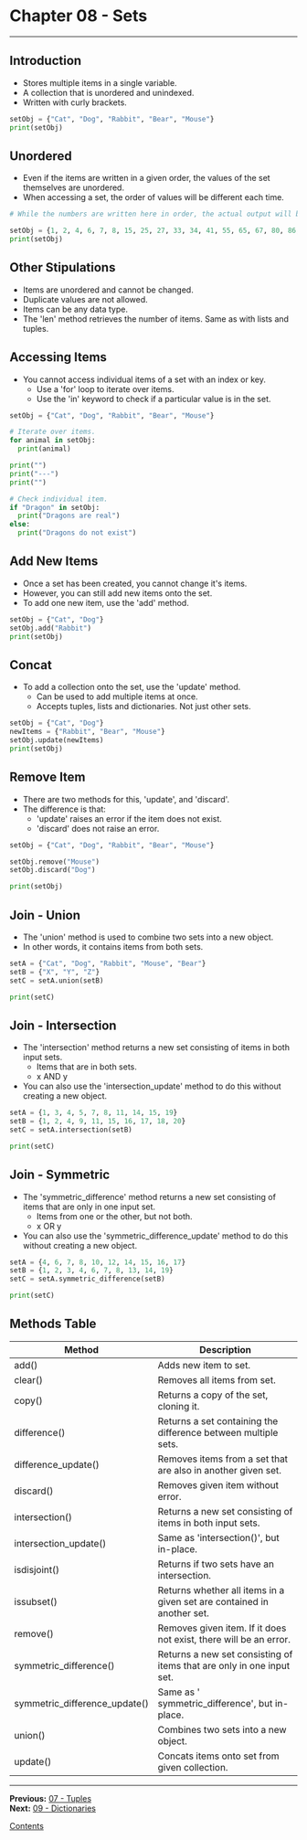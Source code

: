 # Chapter 08 - Sets

---

## Introduction
* Stores multiple items in a single variable.
* A collection that is unordered and unindexed.
* Written with curly brackets.

```python
setObj = {"Cat", "Dog", "Rabbit", "Bear", "Mouse"}
print(setObj)
```

## Unordered
* Even if the items are written in a given order, the values of the set themselves are unordered.
* When accessing a set, the order of values will be different each time.

```python
# While the numbers are written here in order, the actual output will be random.

setObj = {1, 2, 4, 6, 7, 8, 15, 25, 27, 33, 34, 41, 55, 65, 67, 80, 86, 91, 92, 96}
print(setObj)
```

## Other Stipulations
* Items are unordered and cannot be changed.
* Duplicate values are not allowed.
* Items can be any data type.
* The 'len' method retrieves the number of items. Same as with lists and tuples.

## Accessing Items
* You cannot access individual items of a set with an index or key.
	* Use a 'for' loop to iterate over items.
	* Use the 'in' keyword to check if a particular value is in the set.

```python
setObj = {"Cat", "Dog", "Rabbit", "Bear", "Mouse"}

# Iterate over items.
for animal in setObj:
  print(animal)

print("")
print("---")
print("")

# Check individual item.
if "Dragon" in setObj:
  print("Dragons are real")
else:
  print("Dragons do not exist")
```

## Add New Items
* Once a set has been created, you cannot change it's items.
* However, you can still add new items onto the set.
* To add one new item, use the 'add' method.

```python
setObj = {"Cat", "Dog"}
setObj.add("Rabbit")
print(setObj)
```

## Concat
* To add a collection onto the set, use the 'update' method.
	* Can be used to add multiple items at once.
	* Accepts tuples, lists and dictionaries. Not just other sets.

```python
setObj = {"Cat", "Dog"}
newItems = {"Rabbit", "Bear", "Mouse"}
setObj.update(newItems)
print(setObj)
```

## Remove Item
* There are two methods for this, 'update', and 'discard'.
* The difference is that:
	* 'update' raises an error if the item does not exist.
	* 'discard' does not raise an error.

```python
setObj = {"Cat", "Dog", "Rabbit", "Bear", "Mouse"}

setObj.remove("Mouse")
setObj.discard("Dog")

print(setObj)
```

## Join - Union
* The 'union' method is used to combine two sets into a new object.
* In other words, it contains items from both sets.

```python
setA = {"Cat", "Dog", "Rabbit", "Mouse", "Bear"}
setB = {"X", "Y", "Z"}
setC = setA.union(setB)

print(setC)
```

## Join - Intersection
* The 'intersection' method returns a new set consisting of items in both input sets.
	* Items that are in both sets.
	* x AND y
* You can also use the 'intersection_update' method to do this without creating a new object.

```python
setA = {1, 3, 4, 5, 7, 8, 11, 14, 15, 19}
setB = {1, 2, 4, 9, 11, 15, 16, 17, 18, 20}
setC = setA.intersection(setB)

print(setC)
```

## Join - Symmetric
* The 'symmetric_difference' method returns a new set consisting of items that are only in one input set.
	* Items from one or the other, but not both.
	* x OR y
* You can also use the 'symmetric_difference_update' method to do this without creating a new object.

```python
setA = {4, 6, 7, 8, 10, 12, 14, 15, 16, 17}
setB = {1, 2, 3, 4, 6, 7, 8, 13, 14, 19}
setC = setA.symmetric_difference(setB)

print(setC)
```

## Methods Table
| Method | Description |
|---|---|
| add() | Adds new item to set. |
| clear() | Removes all items from set. |
| copy() | Returns a copy of the set, cloning it. |
| difference() | Returns a set containing the difference between multiple sets. |
| difference_update() | Removes items from a set that are also in another given set. |
| discard() | Removes given item without error. |
| intersection() | Returns a new set consisting of items in both input sets. |
| intersection_update() | Same as 'intersection()', but in-place. |
| isdisjoint() | Returns if two sets have an intersection. |
| issubset() | Returns whether all items in a given set are contained in another set. |
| remove() | Removes given item. If it does not exist, there will be an error. |
| symmetric_difference() | Returns a new set consisting of items that are only in one input set. |
| symmetric_difference_update() | Same as ' symmetric_difference', but in-place. |
| union() | Combines two sets into a new object. |
| update() | Concats items onto set from given collection. |

---

**Previous:** [07 - Tuples](./07-tuples.md)  
**Next:** [09 - Dictionaries](./09-dictionaries.md)

[Contents](./readme.md)